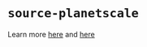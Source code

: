 # `source-planetscale`

Learn more [here](https://planetscale.com/docs/integrations/airbyte) and [here](https://github.com/planetscale/airbyte-source)
